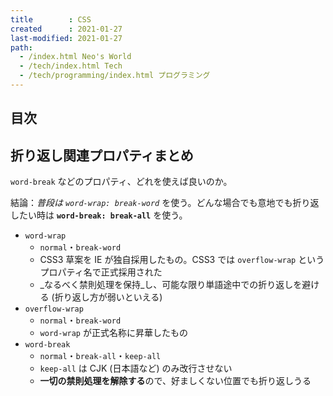 ```yaml
---
title        : CSS
created      : 2021-01-27
last-modified: 2021-01-27
path:
  - /index.html Neo's World
  - /tech/index.html Tech
  - /tech/programming/index.html プログラミング
---
```


## 目次


## 折り返し関連プロパティまとめ

`word-break` などのプロパティ、どれを使えば良いのか。

結論：_普段は `word-wrap: break-word`_ を使う。どんな場合でも意地でも折り返したい時は **`word-break: break-all`** を使う。

- `word-wrap`
  - `normal`・`break-word`
  - CSS3 草案を IE が独自採用したもの。CSS3 では `overflow-wrap` というプロパティ名で正式採用された
  - _なるべく禁則処理を保持_し、可能な限り単語途中での折り返しを避ける (折り返し方が弱いといえる)
- `overflow-wrap`
  - `normal`・`break-word`
  - `word-wrap` が正式名称に昇華したもの
- `word-break`
  - `normal`・`break-all`・`keep-all`
  - `keep-all` は CJK (日本語など) のみ改行させない
  - **一切の禁則処理を解除する**ので、好ましくない位置でも折り返しうる
